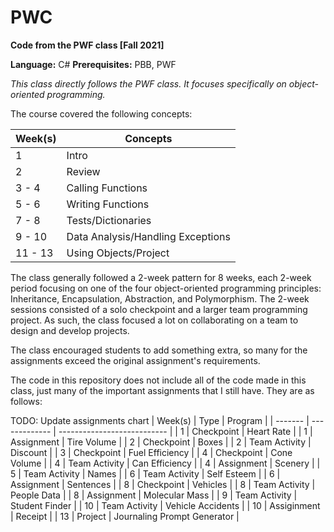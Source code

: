 # PWC

**Code from the PWF class [Fall 2021]**

**Language:** C#
**Prerequisites:** PBB, PWF

_This class directly follows the PWF class. It focuses specifically on object-oriented programming._

The course covered the following concepts:

| Week(s) | Concepts                          |
| ------- | --------------------------------- |
| 1       | Intro                             |
| 2       | Review                            |
| 3 - 4   | Calling Functions                 |
| 5 - 6   | Writing Functions                 |
| 7 - 8   | Tests/Dictionaries                |
| 9 - 10  | Data Analysis/Handling Exceptions |
| 11 - 13 | Using Objects/Project             |

The class generally followed a 2-week pattern for 8 weeks, each 2-week period focusing on one of the four object-oriented programming principles: Inheritance, Encapsulation, Abstraction, and Polymorphism. The 2-week sessions consisted of a solo checkpoint and a larger team programming project. As such, the class focused a lot on collaborating on a team to design and develop projects.

The class encouraged students to add something extra, so many for the assignments exceed the original assignment's requirements.

The code in this repository does not include all of the code made in this class, just many of the important assignments that I still have. They are as follows:

TODO: Update assignments chart
| Week(s) | Type | Program |
| ------- | ------------- | --------------------------- |
| 1 | Checkpoint | Heart Rate |
| 1 | Assignment | Tire Volume |
| 2 | Checkpoint | Boxes |
| 2 | Team Activity | Discount |
| 3 | Checkpoint | Fuel Efficiency |
| 4 | Checkpoint | Cone Volume |
| 4 | Team Activity | Can Efficiency |
| 4 | Assignment | Scenery |
| 5 | Team Activity | Names |
| 6 | Team Activity | Self Esteem |
| 6 | Assignment | Sentences |
| 8 | Checkpoint | Vehicles |
| 8 | Team Activity | People Data |
| 8 | Assignment | Molecular Mass |
| 9 | Team Activity | Student Finder |
| 10 | Team Activity | Vehicle Accidents |
| 10 | Assiginment | Receipt |
| 13 | Project | Journaling Prompt Generator |
